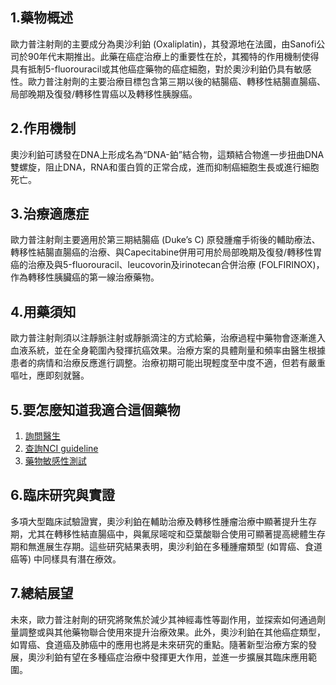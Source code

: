 ## 1.藥物概述
歐力普注射劑的主要成分為奧沙利鉑 (Oxaliplatin)，其發源地在法國，由Sanofi公司於90年代末期推出。此藥在癌症治療上的重要性在於，其獨特的作用機制使得具有抵制5-fluorouracil或其他癌症藥物的癌症細胞，對於奧沙利鉑仍具有敏感性。歐力普注射劑的主要治療目標包含第三期以後的結腸癌、轉移性結腸直腸癌、局部晚期及復發/轉移性胃癌以及轉移性胰腺癌。

## 2.作用機制
奧沙利鉑可誘發在DNA上形成名為“DNA-鉑”結合物，這類結合物進一步扭曲DNA雙螺旋，阻止DNA，RNA和蛋白質的正常合成，進而抑制癌細胞生長或進行細胞死亡。

## 3.治療適應症
歐力普注射劑主要適用於第三期結腸癌 (Duke’s C) 原發腫瘤手術後的輔助療法、轉移性結腸直腸癌的治療、與Capecitabine併用可用於局部晚期及復發/轉移性胃癌的治療及與5-fluorouracil、leucovorin及irinotecan合併治療 (FOLFIRINOX)，作為轉移性胰臟癌的第一線治療藥物。

## 4.用藥須知
歐力普注射劑須以注靜脈注射或靜脈滴注的方式給藥，治療過程中藥物會逐漸進入血液系統，並在全身範圍內發揮抗癌效果。治療方案的具體劑量和頻率由醫生根據患者的病情和治療反應進行調整。治療初期可能出現輕度至中度不適，但若有嚴重嘔吐，應即刻就醫。

## 5.要怎麼知道我適合這個藥物
1. [詢問醫生](./text/1-1.html)
2. [查詢NCI guideline](./text/1-2.html)
3. [藥物敏感性測試](./text/1-3.html)

## 6.臨床研究與實證
多項大型臨床試驗證實，奧沙利鉑在輔助治療及轉移性腫瘤治療中顯著提升生存期，尤其在轉移性結直腸癌中，與氟尿嘧啶和亞葉酸聯合使用可顯著提高總體生存期和無進展生存期。這些研究結果表明，奧沙利鉑在多種腫瘤類型 (如胃癌、食道癌等) 中同樣具有潛在療效。

## 7.總結展望
未來，歐力普注射劑的研究將聚焦於減少其神經毒性等副作用，並探索如何通過劑量調整或與其他藥物聯合使用來提升治療效果。此外，奧沙利鉑在其他癌症類型，如胃癌、食道癌及肺癌中的應用也將是未來研究的重點。隨著新型治療方案的發展，奧沙利鉑有望在多種癌症治療中發揮更大作用，並進一步擴展其臨床應用範圍。
